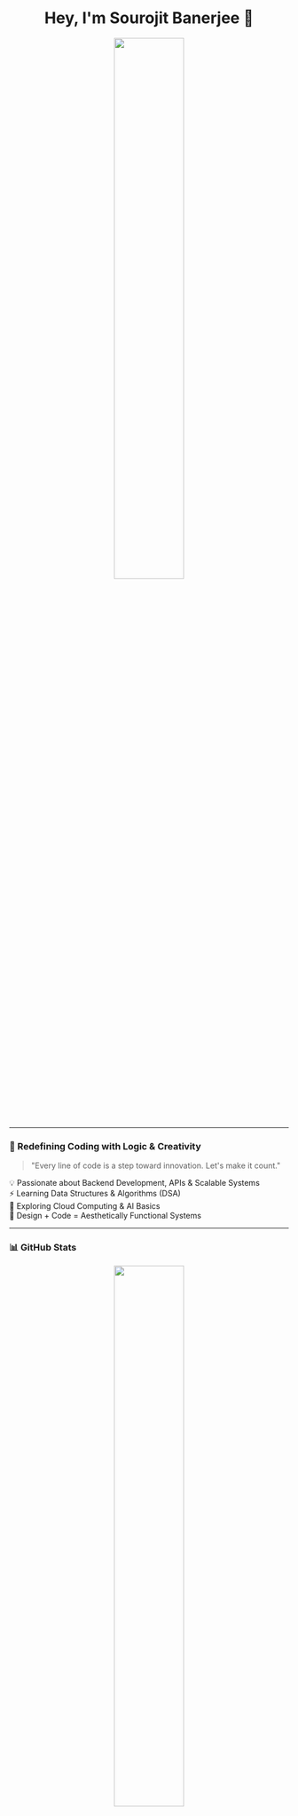 <h1 align="center">Hey, I'm Sourojit Banerjee 👋</h1>

<p align="center">
  <img src="https://media.giphy.com/media/qgQUggAC3Pfv687qPC/giphy.gif" width="50%">
</p>

---

### 🚀 Redefining Coding with Logic & Creativity  
> "Every line of code is a step toward innovation. Let's make it count."

💡 Passionate about Backend Development, APIs & Scalable Systems  
⚡ Learning Data Structures & Algorithms (DSA)  
🎯 Exploring Cloud Computing & AI Basics  
🎨 Design + Code = Aesthetically Functional Systems  

---

### 📊 GitHub Stats  
<div align="center">
  <img src="https://github-readme-stats.vercel.app/api?username=sourojitbanerjee&show_icons=true&theme=radical" width="50%"/>
  <br>
  <img src="https://streak-stats.demolab.com?user=sourojitbanerjee&theme=radical&hide_border=true" width="50%"/>
</div>

---

### 🛠 Tech Stack  
<p align="center">
  <img src="https://skillicons.dev/icons?i=c,cpp,python,html,css,js,git,github,vscode,figma" />
</p>

---

### 🔥 Current Focus  
- Backend Development & API Engineering  
- Data Structures & Algorithms  
- Cloud Computing & Scalable Systems  
- Machine Learning Basics  

---

### 📬 Let's Connect!  
[![Email](https://img.shields.io/badge/Email-sourojitbanerjee@gmail.com-red?style=for-the-badge&logo=gmail)](mailto:sourojitbanerjee@gmail.com)
[![LinkedIn](https://img.shields.io/badge/LinkedIn-SourojitBanerjee-blue?style=for-the-badge&logo=linkedin)](https://linkedin.com/in/sourojitbanerjee)
[![Twitter](https://img.shields.io/badge/Twitter-SourojitBanerj2-blue?style=for-the-badge&logo=twitter)](https://twitter.com/sourojitbanerj2)
[![GitHub](https://img.shields.io/badge/GitHub-SourojitBanerjee-black?style=for-the-badge&logo=github)](https://github.com/sourojitbanerjee)

---

### 🤝 Open for Collaborations & Opportunities  
If you're working on something exciting and want to build the future together, let's connect and create something incredible! 🚀  

---

<p align="center">
  <img src="https://quotes-github-readme.vercel.app/api?type=horizontal&theme=radical"/>
</p>
